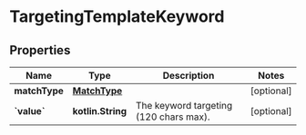 
# TargetingTemplateKeyword

## Properties
| Name | Type | Description | Notes |
| ------------ | ------------- | ------------- | ------------- |
| **matchType** | [**MatchType**](MatchType.md) |  |  [optional] |
| **&#x60;value&#x60;** | **kotlin.String** | The keyword targeting (120 chars max). |  [optional] |



